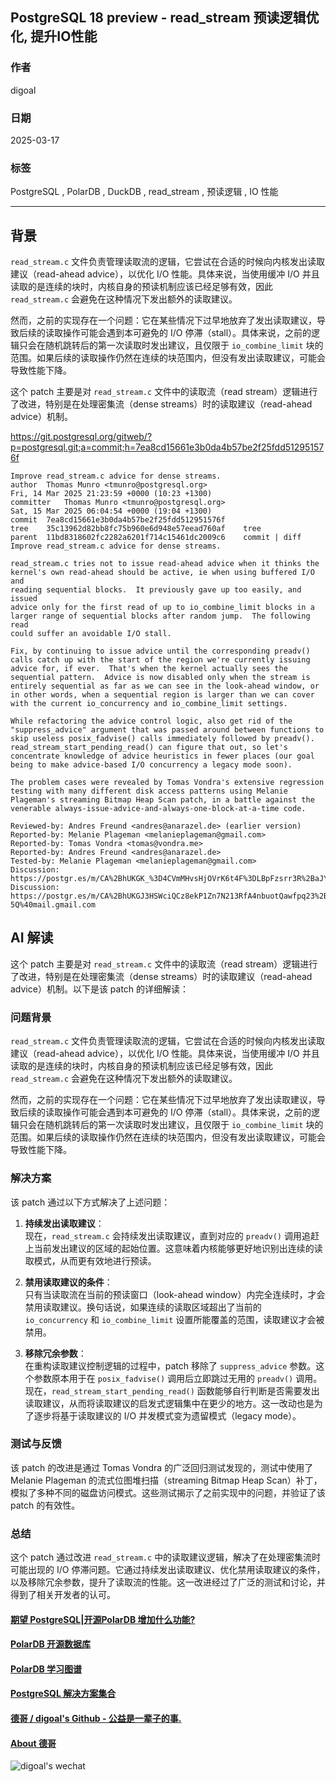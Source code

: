 ## PostgreSQL 18 preview - read_stream 预读逻辑优化, 提升IO性能  
                                                                                                                  
### 作者                                                                                      
digoal                                                                                      
                                                                                             
### 日期                                                                                           
2025-03-17                                                                                    
                                                                                          
### 标签                                                                                        
PostgreSQL , PolarDB , DuckDB , read_stream , 预读逻辑 , IO 性能              
                                                                                                                 
----                                                                                          
                                                                                                        
## 背景        
`read_stream.c` 文件负责管理读取流的逻辑，它尝试在合适的时候向内核发出读取建议（read-ahead advice），以优化 I/O 性能。具体来说，当使用缓冲 I/O 并且读取的是连续的块时，内核自身的预读机制应该已经足够有效，因此 `read_stream.c` 会避免在这种情况下发出额外的读取建议。  
  
然而，之前的实现存在一个问题：它在某些情况下过早地放弃了发出读取建议，导致后续的读取操作可能会遇到本可避免的 I/O 停滞（stall）。具体来说，之前的逻辑只会在随机跳转后的第一次读取时发出建议，且仅限于 `io_combine_limit` 块的范围。如果后续的读取操作仍然在连续的块范围内，但没有发出读取建议，可能会导致性能下降。  
  
这个 patch 主要是对 `read_stream.c` 文件中的读取流（read stream）逻辑进行了改进，特别是在处理密集流（dense streams）时的读取建议（read-ahead advice）机制。  
  
https://git.postgresql.org/gitweb/?p=postgresql.git;a=commit;h=7ea8cd15661e3b0da4b57be2f25fdd512951576f  
```  
Improve read_stream.c advice for dense streams.  
author	Thomas Munro <tmunro@postgresql.org>	  
Fri, 14 Mar 2025 21:23:59 +0000 (10:23 +1300)  
committer	Thomas Munro <tmunro@postgresql.org>	  
Sat, 15 Mar 2025 06:04:54 +0000 (19:04 +1300)  
commit	7ea8cd15661e3b0da4b57be2f25fdd512951576f  
tree	35c13962d82bb8fc75b960e6d948e57eead760af	tree  
parent	11bd8318602fc2282a6201f714c15461dc2009c6	commit | diff  
Improve read_stream.c advice for dense streams.  
  
read_stream.c tries not to issue read-ahead advice when it thinks the  
kernel's own read-ahead should be active, ie when using buffered I/O and  
reading sequential blocks.  It previously gave up too easily, and issued  
advice only for the first read of up to io_combine_limit blocks in a  
larger range of sequential blocks after random jump.  The following read  
could suffer an avoidable I/O stall.  
  
Fix, by continuing to issue advice until the corresponding preadv()  
calls catch up with the start of the region we're currently issuing  
advice for, if ever.  That's when the kernel actually sees the  
sequential pattern.  Advice is now disabled only when the stream is  
entirely sequential as far as we can see in the look-ahead window, or  
in other words, when a sequential region is larger than we can cover  
with the current io_concurrency and io_combine_limit settings.  
  
While refactoring the advice control logic, also get rid of the  
"suppress_advice" argument that was passed around between functions to  
skip useless posix_fadvise() calls immediately followed by preadv().  
read_stream_start_pending_read() can figure that out, so let's  
concentrate knowledge of advice heuristics in fewer places (our goal  
being to make advice-based I/O concurrency a legacy mode soon).  
  
The problem cases were revealed by Tomas Vondra's extensive regression  
testing with many different disk access patterns using Melanie  
Plageman's streaming Bitmap Heap Scan patch, in a battle against the  
venerable always-issue-advice-and-always-one-block-at-a-time code.  
  
Reviewed-by: Andres Freund <andres@anarazel.de> (earlier version)  
Reported-by: Melanie Plageman <melanieplageman@gmail.com>  
Reported-by: Tomas Vondra <tomas@vondra.me>  
Reported-by: Andres Freund <andres@anarazel.de>  
Tested-by: Melanie Plageman <melanieplageman@gmail.com>  
Discussion: https://postgr.es/m/CA%2BhUKGK_%3D4CVmMHvsHjOVrK6t4F%3DLBpFzsrr3R%2BaJYN8kcTfWg%40mail.gmail.com  
Discussion: https://postgr.es/m/CA%2BhUKGJ3HSWciQCz8ekP1Zn7N213RfA4nbuotQawfpq23%2Bw-5Q%40mail.gmail.com  
```  
  
## AI 解读  
这个 patch 主要是对 `read_stream.c` 文件中的读取流（read stream）逻辑进行了改进，特别是在处理密集流（dense streams）时的读取建议（read-ahead advice）机制。以下是该 patch 的详细解读：  
  
### 问题背景  
`read_stream.c` 文件负责管理读取流的逻辑，它尝试在合适的时候向内核发出读取建议（read-ahead advice），以优化 I/O 性能。具体来说，当使用缓冲 I/O 并且读取的是连续的块时，内核自身的预读机制应该已经足够有效，因此 `read_stream.c` 会避免在这种情况下发出额外的读取建议。  
  
然而，之前的实现存在一个问题：它在某些情况下过早地放弃了发出读取建议，导致后续的读取操作可能会遇到本可避免的 I/O 停滞（stall）。具体来说，之前的逻辑只会在随机跳转后的第一次读取时发出建议，且仅限于 `io_combine_limit` 块的范围。如果后续的读取操作仍然在连续的块范围内，但没有发出读取建议，可能会导致性能下降。  
  
### 解决方案  
该 patch 通过以下方式解决了上述问题：  
  
1. **持续发出读取建议**：    
   现在，`read_stream.c` 会持续发出读取建议，直到对应的 `preadv()` 调用追赶上当前发出建议的区域的起始位置。这意味着内核能够更好地识别出连续的读取模式，从而更有效地进行预读。  
  
2. **禁用读取建议的条件**：    
   只有当读取流在当前的预读窗口（look-ahead window）内完全连续时，才会禁用读取建议。换句话说，如果连续的读取区域超出了当前的 `io_concurrency` 和 `io_combine_limit` 设置所能覆盖的范围，读取建议才会被禁用。  
  
3. **移除冗余参数**：    
   在重构读取建议控制逻辑的过程中，patch 移除了 `suppress_advice` 参数。这个参数原本用于在 `posix_fadvise()` 调用后立即跳过无用的 `preadv()` 调用。现在，`read_stream_start_pending_read()` 函数能够自行判断是否需要发出读取建议，从而将读取建议的启发式逻辑集中在更少的地方。这一改动也是为了逐步将基于读取建议的 I/O 并发模式变为遗留模式（legacy mode）。  
  
### 测试与反馈  
该 patch 的改进是通过 Tomas Vondra 的广泛回归测试发现的，测试中使用了 Melanie Plageman 的流式位图堆扫描（streaming Bitmap Heap Scan）补丁，模拟了多种不同的磁盘访问模式。这些测试揭示了之前实现中的问题，并验证了该 patch 的有效性。  
  
### 总结  
这个 patch 通过改进 `read_stream.c` 中的读取建议逻辑，解决了在处理密集流时可能出现的 I/O 停滞问题。它通过持续发出读取建议、优化禁用读取建议的条件，以及移除冗余参数，提升了读取流的性能。这一改进经过了广泛的测试和讨论，并得到了相关开发者的认可。  
  
  
  
#### [期望 PostgreSQL|开源PolarDB 增加什么功能?](https://github.com/digoal/blog/issues/76 "269ac3d1c492e938c0191101c7238216")
  
  
#### [PolarDB 开源数据库](https://openpolardb.com/home "57258f76c37864c6e6d23383d05714ea")
  
  
#### [PolarDB 学习图谱](https://www.aliyun.com/database/openpolardb/activity "8642f60e04ed0c814bf9cb9677976bd4")
  
  
#### [PostgreSQL 解决方案集合](../201706/20170601_02.md "40cff096e9ed7122c512b35d8561d9c8")
  
  
#### [德哥 / digoal's Github - 公益是一辈子的事.](https://github.com/digoal/blog/blob/master/README.md "22709685feb7cab07d30f30387f0a9ae")
  
  
#### [About 德哥](https://github.com/digoal/blog/blob/master/me/readme.md "a37735981e7704886ffd590565582dd0")
  
  
![digoal's wechat](../pic/digoal_weixin.jpg "f7ad92eeba24523fd47a6e1a0e691b59")
  
